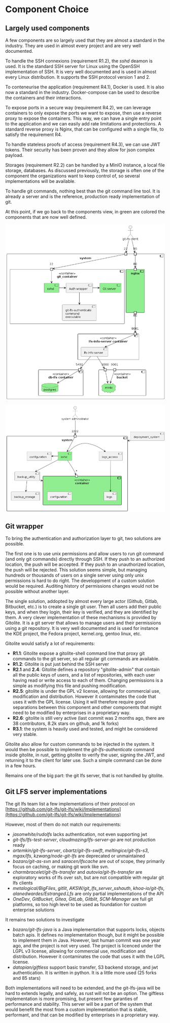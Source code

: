# Component Choice

## Largely used components

A few components are so largely used that they are almost a standard in the industry. They are used in almost every project and are very well documented. 

To handle the SSH connexions (requirement R1.2), the *sshd* deamon is used. It is the standard SSH server for Linux using the OpenSSH implementation of SSH. It is very well documented and is used in almost every Linux distribution. It supports the SSH protocol version 1 and 2. 

To conteneurise the application (requirement R4.1), Docker is used. It is also now a standard in the industry. Docker-compose can be used to describe the containers and their interactions. 

To expose ports in a secure way (requirement R4.2), we can leverage containers to only expose the ports we want to expose, then use a reverse proxy to expose the containers. This way, we can have a single entry point to the application and we can easily add rate limitations and protections. A standard reverse proxy is Nginx, that can be configured with a single file, to satisfy the requirement R4.

To handle stateless proofs of access (requirement R4.3), we can use JWT tokens. Their security has been proven and they allow for json complex payload.

Storages (requirement R2.2) can be handled by a MinIO instance, a local file storage, databases. As discussed previously, the storage is often one of the component the organizations want to keep control of, so several implementations will be available.

To handle git commands, nothing best than the git command line tool. It is already a server and is the reference, production ready implementation of git. 

At this point, if we go back to the components view, in green are colored the components that are now well defined. 

![Components](../diagrams/components_chosen_1.png)

![Components](../diagrams/components_chosen_2.png)

## Git wrapper

To bring the authentication and authorization layer to git, two solutions are possible. 

The first one is to use unix permissions and allow users to run git command (and only git commands) directly through SSH. If they push to an authorized location, the push will be accepted. If they push to an unauthorized location, the push will be rejected. This solution seems simple, but managing hundreds or thousands of users on a single server using only unix permissions is hard to do right. The developpment of a custom solution would be required. Auditing history of permissions changes would not be possible without another layer.  

The single solution, addopted by almost every large actor (Github, Gitlab, Bitbucket, etc.) is to create a single git user. Then all users add their public keys, and when they login, their key is verified, and they are identified by them. A very clever implementation of these mechanisms is provided by Gitolite. It is a git server that allows to manage users and their permissions using a git repository. It is very well documented and is used for instance the KDE project, the Fedora project, kernel.org, gentoo linux, etc.

Gitolite would satisfy a lot of requirements:

- **R1.1**: Gitolite expose a gitolite-shell command line that proxy git commands to the git server, so all regular git commands are available.
- **R1.2**: Gitolite is put just behind the SSH server
- **R2.1** and **2.4**: Gitolite defines a repository "gitolite-admin" that contain all the public keys of users, and a list of repositories, with each user having read or write access to each of them. Changing permissions is a simple as modifying this file and pushing modification. 
- **R2.5**: gitolite is under the GPL v2 license, allowing for commercial use, modification and distribution. However it contaminates the code that uses it with the GPL license. Using it will therefore require good separations between this component and other components that might need to be modified by enterprises in a proprietary way.
- **R2.6**: gitolite is still very active (last commit was 2 months ago, there are 38 contributors, 8.2k stars on github, and 1k forks)
- **R3.1**: the system is heavily used and tested, and might be considered very stable.

Gitolite also allow for custom commands to be injected in the system. It would then be possible to implement the *git-lfs-authenticate* command inside gitolite, in rust, getting gitolite to verify the user, signing the JWT, and returning it to the client for later use. Such a simple command can be done in a few hours. 

Remains one of the big part: the git lfs server, that is not handled by gitolite.

## Git LFS server implementations
The git lfs team list a few implementations of their protocol on [https://github.com/git-lfs/git-lfs/wiki/Implementations](https://github.com/git-lfs/git-lfs/wiki/Implementations)

However, most of them do not match our requirements:

- *jasonwhite/rudolfs* lacks authentication, not even supporting jwt
- *git-lfs/lfs-test-server*, *cloudmazing/lfs-server-go* are not production ready
- *artemkin/git-lfs-server*, *cbartz/git-lfs-swift*, *meltingice/git-lfs-s3*, *mgax/lfs*, *kzwang/node-git-lfs* are deprecated or unmaintained
- *bozaro/git-as-svn* and *saracen/lfscache* are out of scope, they primarily focus on caching, or making git work like svn. 
- *charmbracelet/git-lfs-transfer* and *autovia/git-lfs-transfer* are exploratory works of lfs over ssh, but are not compatible with regular git lfs clients
- *metalogical/BigFiles*, *gitlit*, *AKSW/git\_lfs\_server\_sshauth*, *khoa-io/git-lfs*, *alanedwardes/Estranged.Lfs* are only partial implementations of the API
- *OneDev*, *GitBucket*, *Gitea*, *GitLab*, *Gitblit*, *SCM-Manager* are full git platforms, so too high level to be used as foundation for custom enterprise solutions

It remains two solutions to investigate


- *bozaro/git-lfs-java* is a Java implementation that supports locks, objects batch apis. It defines no implementation though, but it might be possible to implement them in Java. However, last human commit was one year ago, and the project is not very used. The project is licenced under the LGPL v3 license, allowing for commercial use, modification and distribution. However it contaminates the code that uses it with the LGPL license.
- *datopian/giftless* support basic transfer, S3 backend storage, and jwt authentication. It is written in python. It is a little more used (25 forks and 85 stars)

Both implementations will need to be extended, and the git-lfs-java will be hard to extends legally, and safely, as rust will not be an option. The giftless implementation is more promising, but present few garanties of performance and stability. This server will be a part of the system that would benefit the most from a custom implementation that is stable, performant, and that can be modified by enterprises in a proprietary way.
